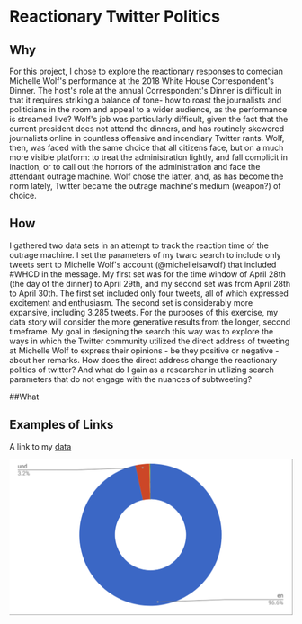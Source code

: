 # Reactionary Twitter Politics

## Why
For this project, I chose to explore the reactionary responses to comedian Michelle Wolf's performance at the 2018 White House Correspondent's Dinner. The host's role at the annual Correspondent's Dinner is difficult in that it requires striking a balance of tone- how to roast the journalists and politicians in the room and appeal to a wider audience, as the performance is streamed live? Wolf's job was particularly difficult, given the fact that the current president does not attend the dinners, and has routinely skewered journalists online in countless offensive and incendiary Twitter rants. Wolf, then, was faced with the same choice that all citizens face, but on a much more visible platform: to treat the administration lightly, and fall complicit in inaction, or to call out the horrors of the administration and face the attendant outrage machine. Wolf chose the latter, and, as has become the norm lately, Twitter became the outrage machine's medium (weapon?) of choice.

## How
I gathered two data sets in an attempt to track the reaction time of the outrage machine. I set the parameters of my twarc search to include only tweets sent to Michelle Wolf's account (@michelleisawolf) that included #WHCD in the message. My first set was for the time window of April 28th (the day of the dinner) to April 29th, and my second set was from April 28th to April 30th. The first set included only four tweets, all of which expressed excitement and enthusiasm. The second set is considerably more expansive, including 3,285 tweets. For the purposes of this exercise, my data story will consider the more generative results from the longer, second timeframe. My goal in designing the search this way was to explore the ways in which the Twitter community utilized the direct address of tweeting at Michelle Wolf to express their opinions - be they positive or negative - about her remarks. How does the direct address change the reactionary politics of twitter? And what do I gain as a researcher in utilizing search parameters that do not engage with the nuances of subtweeting?

##What 


## Examples of Links

A link to my [data](https://github.com/jeschollaert/datastory/raw/master/data/dh.csv)

![chart](https://github.com/jeschollaert/datastory/raw/master/images/WHCD_language.png)

